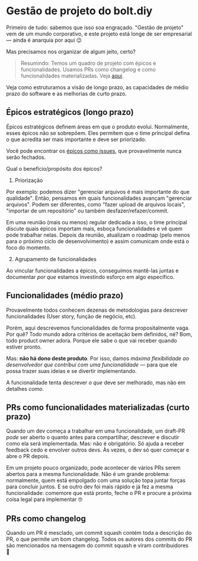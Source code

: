 # Gestão de projeto do bolt.diy

Primeiro de tudo: sabemos que isso soa engraçado. "Gestão de projeto" vem de um mundo corporativo, e este projeto está longe de ser empresarial — ainda é anarquia por aqui 😉

Mas precisamos nos organizar de algum jeito, certo?

> Resumindo: Temos um quadro de projeto com épicos e funcionalidades. Usamos PRs como changelog e como funcionalidades materializadas. Veja [aqui](https://github.com/orgs/stackblitz-labs/projects/4).

Veja como estruturamos a visão de longo prazo, as capacidades de médio prazo do software e as melhorias de curto prazo.

## Épicos estratégicos (longo prazo)

Épicos estratégicos definem áreas em que o produto evolui. Normalmente, esses épicos não se sobrepõem. Eles permitem que o time principal defina o que acredita ser mais importante e deve ser priorizado.

Você pode encontrar os [épicos como issues](https://github.com/stackblitz-labs/bolt.diy/labels/epic), que provavelmente nunca serão fechados.

Qual o benefício/propósito dos épicos?

1. Priorização

Por exemplo: podemos dizer "gerenciar arquivos é mais importante do que qualidade". Então, pensamos em quais funcionalidades avançam "gerenciar arquivos". Podem ser diferentes, como "fazer upload de arquivos locais", "importar de um repositório" ou também desfazer/refazer/commit.

Em uma reunião (mais ou menos) regular dedicada a isso, o time principal discute quais épicos importam mais, esboça funcionalidades e vê quem pode trabalhar nelas. Depois da reunião, atualizam o roadmap (pelo menos para o próximo ciclo de desenvolvimento) e assim comunicam onde está o foco do momento.

2. Agrupamento de funcionalidades

Ao vincular funcionalidades a épicos, conseguimos mantê-las juntas e documentar _por que_ estamos investindo esforço em algo específico.

## Funcionalidades (médio prazo)

Provavelmente todos conhecem dezenas de metodologias para descrever funcionalidades (User story, função de negócio, etc).

Porém, aqui descrevemos funcionalidades de forma propositalmente vaga. Por quê? Todo mundo adora critérios de aceitação bem definidos, né? Bom, todo product owner adora. Porque ele sabe o que vai receber quando estiver pronto.

Mas: **não há dono deste produto**. Por isso, damos _máxima flexibilidade ao desenvolvedor que contribui com uma funcionalidade_ — para que ele possa trazer suas ideias e se divertir implementando.

A funcionalidade tenta descrever _o que_ deve ser melhorado, mas não em detalhes _como_.

## PRs como funcionalidades materializadas (curto prazo)

Quando um dev começa a trabalhar em uma funcionalidade, um draft-PR _pode_ ser aberto o quanto antes para compartilhar, descrever e discutir como ela será implementada. Mas: não é obrigatório. Só ajuda a receber feedback cedo e envolver outros devs. Às vezes, o dev só quer começar e abre o PR depois.

Em um projeto pouco organizado, pode acontecer de vários PRs serem abertos para a mesma funcionalidade. Não é um grande problema: normalmente, quem está empolgado com uma solução topa juntar forças para concluir juntos. E se outro dev foi mais rápido e já fez a mesma funcionalidade: comemore que está pronto, feche o PR e procure a próxima coisa legal para implementar 🤓

## PRs como changelog

Quando um PR é mesclado, um commit squash contém toda a descrição do PR, o que permite um bom changelog.
Todos os autores dos commits do PR são mencionados na mensagem do commit squash e viram contribuidores 🙌
